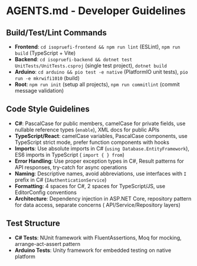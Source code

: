 # AGENTS.md - Developer Guidelines

## Build/Test/Lint Commands

- **Frontend**: `cd isopruefi-frontend && npm run lint` (ESLint), `npm run build` (TypeScript + Vite)
- **Backend**: `cd isopruefi-backend && dotnet test UnitTests/UnitTests.csproj` (single test project), `dotnet build`
- **Arduino**: `cd arduino && pio test -e native` (PlatformIO unit tests), `pio run -e mkrwifi1010` (build)
- **Root**: `npm run init` (setup all projects), `npm run commitlint` (commit message validation)

## Code Style Guidelines

- **C#**: PascalCase for public members, camelCase for private fields, use nullable reference types (`enable`), XML docs
  for public APIs
- **TypeScript/React**: camelCase variables, PascalCase components, use TypeScript strict mode, prefer function
  components with hooks
- **Imports**: Use absolute imports in C# (`using Database.EntityFramework`), ES6 imports in TypeScript (
  `import { } from`)
- **Error Handling**: Use proper exception types in C#, Result patterns for API responses, try-catch for async
  operations
- **Naming**: Descriptive names, avoid abbreviations, use interfaces with `I` prefix in C# (`IAuthenticationService`)
- **Formatting**: 4 spaces for C#, 2 spaces for TypeScript/JS, use EditorConfig conventions
- **Architecture**: Dependency injection in ASP.NET Core, repository pattern for data access, separate concerns (
  API/Service/Repository layers)

## Test Structure

- **C# Tests**: NUnit framework with FluentAssertions, Moq for mocking, arrange-act-assert pattern
- **Arduino Tests**: Unity framework for embedded testing on native platform